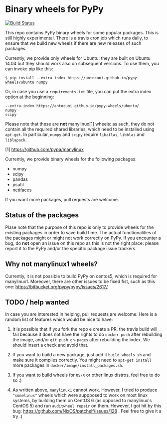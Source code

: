 # Binary wheels for PyPy

[![Build Status](https://travis-ci.org/antocuni/pypy-wheels.svg?branch=refactor)](https://travis-ci.org/antocuni/pypy-wheels)

This repo contains PyPy binary wheels for some popular packages. This is still highly experimental. There is a travis cron job which runs daily, to ensure that we build new wheels if there are new releases of such packages.

Currently, we provide only wheels for Ubuntu: they are built on Ubuntu 14.04 but they should work also on subsequent versions. To use them, you can invoke pip like this:

```
$ pip install --extra-index https://antocuni.github.io/pypy-wheels/ubuntu numpy
```

Or, in case you use a `requirements.txt` file, you can put the extra index option at the beginning:

```
--extra-index https://antocuni.github.io/pypy-wheels/ubuntu/
numpy
scipy
```

Please note that these are **not** manylinux[1] wheels: as such, they do not contain all the required shared libraries, which need to be installed using `apt-get`. In particular, `numpy` and `scipy` require `libatlas`, `libblas` and `liblapack`.

[1] https://github.com/pypa/manylinux

Currently, we provide binary wheels for the following packages:

- numpy
- scipy
- pandas
- psutil
- netifaces

If you want more packages, pull requests are welcome.

## Status of the packages

Plase note that the purpose of this repo is only to provide wheels for the existing packages in order to save build time. The actual functionalities of the packages might or might not work correctly on PyPy. If you encounter a bug, do **not** open an issue on this repo as this is not the right place: please report it to the PyPy and/or the specific package issue trackers.

## Why not manylinux1 wheels?

Currently, it is not possible to build PyPy on centos5, which is required for manylinux1. Moreover, there are other issues to be fixed fist, such as this one: https://bitbucket.org/pypy/pypy/issues/2617/

## TODO / help wanted

In case you are interested in helping, pull requests are welcome. Here is a
random list of features which would be nice to have:

1. It is possible that if you fork the repo e create a PR, the travis build
   will fail because it does not have the rights to do `docker push` after
   rebuilding the image, and/or `git push gh-pages` after rebuilding the
   index. We should insert a check and avoid that.
   
2. If you want to build a new package, just add it `build_wheels.sh` and make
   sure it compiles correctly. You might need to `apt-get install` more
   packages in `docker/image/install_packages.sh`.
   
3. If you want to build wheels for `OS/X` or other linux distros, feel free to
   do so :)
   
4. As written above, `manylinux1` cannot work. However, I tried to produce
   `"somelinux"` wheels which were suppposed to work on most linux systems, by
   building them on CentOS 6 (as opposed to manylinux's CentOS 5) and run
   `auditwheel repair` on them. However, I got hit by this bug:
   https://github.com/NixOS/patchelf/issues/128 . Feel free to give it a try
   :)
